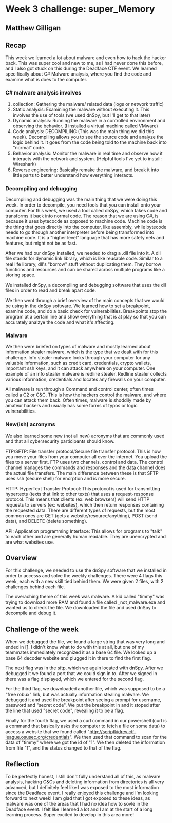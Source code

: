 # Week 3 challenge: super_Memory
## Matthew Gilligan


## Recap

This week we learned a lot about malware and even how to hack the hacker back. This was super cool and new to me, as I had never done this before, and I also got stuck on this during the Deadface CTF event. We learned specifically about C# Malware analysis, where you find the code and examine what is does to the computer. 
### C# malware analysis involves 
1) collection: Gathering the malware/ related data (logs or network traffic)
2) Static analysis: Examining the malware without executing it. This involves the use of tools (we used dnSpy, but I'll get to that later)
3) Dynamic analysis: Running the malware in a controlled environment and observing the behavior. (I installed a virtual machine called VMware)
4) Code analysis: DECOMPILING (This was the main thing we did this week). Decompiling allows you to see the source code and analyze the logic behind it. It goes from the code being told to the machine back into "normal" code.
5) Behavior analysis: Monitor the malware in real time and observe how it interacts with the network and system. (Helpful tools I've yet to install: Wireshark)
6) Reverse engineering: Basically remake the malware, and break it into little parts to better understand how everything interacts.

### Decompiling and debugging
Decompiling and debugging was the main thing that we were doing this week. In order to decompile, you need tools that you can install onto your computer. For this week, we used a tool called dnSpy, which takes code and transforms it back into normal code. The reason that we are using C#, is because it uses bytecocde as opposed to machine code. Machine code is the thing that goes directly into the computer, like assembly, while bytecode needs to go through another interpreter before being transformed into machine code. It is a "higher level" language that has more safety nets and features, but might not be as fast. 

After we had our dnSpy installed, we needed to drag a .dll file into it. A dll file stands for dynamic link library, which is like reusable code. Similar to a real life library, dll's "borrow" stuff without duplicating them. They borrow functions and resources and can be shared across multiple programs like a storing space. 

We installed dnSpy, a decompiling and debugging software that uses the dll files in order to read and break apart code. 

We then went through a brief overview of the main concepts that we would be using in the dnSpy software. We learned how to set a breakpoint, examine code, and do a basic check for vulnerabilities. Breakpoints stop the program at a certain line and show everything that is at play so that you can accurately analzye the code and what it's affecting. 

### Malware

We then were briefed on types of malware and mostly learned about information stealer malware, which is the type that we dealt with for this challenge. Info stealer malware looks through your computer for any valuable information, such as credit card, credentials, crypto wallets, important ssh keys, and it can attack anywhere on your computer. One example of an info stealer malware is redline stealer. Redline stealer collects various information, credentials and locates any firewalls on your computer. 

All malware is run through a Command and control center, often times called a C2 or C&C. This is how the hackers control the malware, and where you can attack them back. Often times, malware is shoddily made by amateur hackers and usually has some forms of typos or logic vulnerabilities.

### New(ish) acronyms

We also learned some new (not all new) acronyms that are commonly used and that all cybersecurity participants should know. 

FTP/SFTP: File transfer protocol/Secure file transfer protocol. 
This is how you move your files from your computer all over the internet. You upload the files to a server first. FTP uses two channels, control and data. The control channel manages the commands and responses and the data channel does the actual file transfers. 
The main difference between these is that SFTP uses ssh (secure shell) for encrption and is more secure. 

HTTP: HyperText Transfer Protocol: This protocol is used for transmitting hypertexts (texts that link to other texts) that uses a request-response protocol. This means that clients (ex: web browsers) will send HTTP requests to servers (ex: websites), which then return responses containing the requested data. There are different types of requests, but the most common ones are GET (gets a website/resource/anything), POST (send data), and DELETE (delete something). 

API: Application programming Interface: This allows for programs to "talk" to each other and are generally human readable. They are unencrypted and are what websites use. 


## Overview
For this challenge, we needed to use the dnSpy software that we installed in order to accesss and solve the weekly challenges. There were 4 flags this week, each with a new skill tied behind them. We were given 2 files, with 2 challenges behind each file. 

The overaching theme of this week was malware. A kid called "timmy" was trying to download more RAM and found a file called _not_malware.exe and wanted us to check the file. We downloaded the file and used dnSpy to decompile and debug it. 

## Challenge of the week
When we debugged the file, we found a large string that was very long and ended in []. I didn't know what to do with this at all, but one of my teammates immediately recognized it as a base 64 file. We looked up a base 64 decoder website and plugged it in there to find the first flag. 

The next flag was in the sftp, which we again located with dnSpy. After we debugged it we found a port that we could sign in to. After we signed in there was a flag displayed, which we entered for the second flag. 

For the third flag, we downloaded another file, which was supposed to be a "free robux" link, but was actually information stealing malware. We debugged it and used the breakpoint after seeing a prompt for username, password and "secret code". We put the breakpoint in and it stoped after the line that used "secret code", revealing it to be a flag. 

Finally for the fourth flag, we used a curl command in our powershell (curl is a command that basically asks the computer to fetch a file or some data) to access a website that we found called "http://scriptkidrev.ctf-league.osusec.org/credentials". We then used that command to scan for the data of "timmy" where we got the id of "1". We then deleted the information from file "1", and the status changed to that of the flag. 

## Reflection 
To be perfectly honest, I still don't fully understand all of this, as malware analysis, hacking C&Cs and deleting information from directories is all very advanced, but I definitely feel like I was exposed to the most information since the Deadface event. I really enjoyed this challenge and I'm looking forward to next week! I am glad that I got exposed to these ideas, as malware was one of the areas that I had no idea how to sovle in the Deadface event. I felt like I learned a lot and I am at the start of a long learning process. Super excited to develop in this area more!
